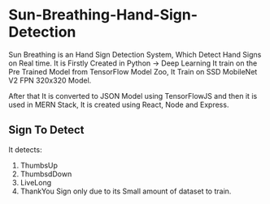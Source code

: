 # Sun-Breathing-Hand-Sign-Detection
Sun Breathing is an Hand Sign Detection System, Which Detect Hand Signs on Real time.
It is Firstly Created in Python -> Deep Learning It train on the Pre Trained Model from TensorFlow Model Zoo,
It Train on SSD MobileNet V2 FPN 320x320 Model.

After that It is converted to JSON Model using TensorFlowJS and then it is used in MERN Stack,
It is created using React, Node and Express.

## Sign To Detect
It detects:
1. ThumbsUp
2. ThumbsdDown
3. LiveLong
4. ThankYou
Sign only due to its Small amount of dataset to train.
